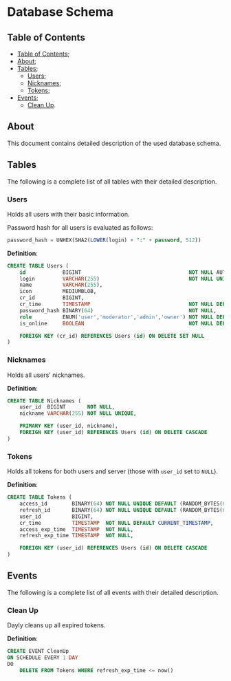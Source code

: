 # Database Schema

## Table of Contents

- [Table of Contents](#table-of-contents);
- [About](#about);
- [Tables](#tables);
  - [Users](#users);
  - [Nicknames](#nicknames);
  - [Tokens](#tokens);
- [Events](#events);
  - [Clean Up](#clean-up).

## About

This document contains detailed description of the used database schema.

## Tables

The following is a complete list of all tables with their detailed description.

### Users

Holds all users with their basic information.

Password hash for all users is evaluated as follows:

```sql
password_hash = UNHEX(SHA2(LOWER(login) + ":" + password, 512))
```

__Definition__:

```sql
CREATE TABLE Users (
    id            BIGINT                                   NOT NULL AUTO_INCREMENT PRIMARY KEY,
    login         VARCHAR(255)                             NOT NULL UNIQUE,
    name          VARCHAR(255),
    icon          MEDIUMBLOB,
    cr_id         BIGINT,
    cr_time       TIMESTAMP                                NOT NULL DEFAULT CURRENT_TIMESTAMP,
    password_hash BINARY(64)                               NOT NULL,
    role          ENUM('user','moderator','admin','owner') NOT NULL DEFAULT 'user',
    is_online     BOOLEAN                                  NOT NULL DEFAULT FALSE,

    FOREIGN KEY (cr_id) REFERENCES Users (id) ON DELETE SET NULL
)
```

### Nicknames

Holds all users' nicknames.

__Definition__:

```sql
CREATE TABLE Nicknames (
    user_id  BIGINT       NOT NULL,
    nickname VARCHAR(255) NOT NULL UNIQUE,

    PRIMARY KEY (user_id, nickname),
    FOREIGN KEY (user_id) REFERENCES Users (id) ON DELETE CASCADE
)
```

### Tokens

Holds all tokens for both users and server (those with `user_id` set to `NULL`).

__Definition__:

```sql
CREATE TABLE Tokens (
    access_id        BINARY(64) NOT NULL UNIQUE DEFAULT (RANDOM_BYTES(64)),
    refresh_id       BINARY(64) NOT NULL UNIQUE DEFAULT (RANDOM_BYTES(64)),
    user_id          BIGINT,
    cr_time          TIMESTAMP  NOT NULL DEFAULT CURRENT_TIMESTAMP,
    access_exp_time  TIMESTAMP  NOT NULL,
    refresh_exp_time TIMESTAMP  NOT NULL,

    FOREIGN KEY (user_id) REFERENCES Users (id) ON DELETE CASCADE
)
```

## Events

The following is a complete list of all events with their detailed description.

### Clean Up

Dayly cleans up all expired tokens.

__Definition__:

```sql
CREATE EVENT CleanUp
ON SCHEDULE EVERY 1 DAY
DO
    DELETE FROM Tokens WHERE refresh_exp_time <= now()
```
